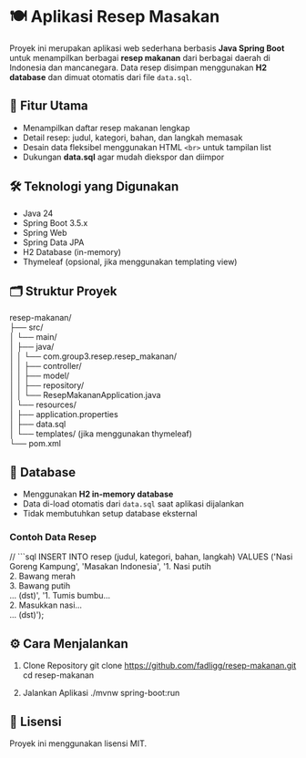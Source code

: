 # 🍽️ Aplikasi Resep Masakan

Proyek ini merupakan aplikasi web sederhana berbasis **Java Spring Boot** untuk menampilkan berbagai **resep makanan** dari berbagai daerah di Indonesia dan mancanegara. Data resep disimpan menggunakan **H2 database** dan dimuat otomatis dari file `data.sql`.

## 🚀 Fitur Utama

- Menampilkan daftar resep makanan lengkap
- Detail resep: judul, kategori, bahan, dan langkah memasak
- Desain data fleksibel menggunakan HTML `<br>` untuk tampilan list
- Dukungan **data.sql** agar mudah diekspor dan diimpor

## 🛠️ Teknologi yang Digunakan

- Java 24
- Spring Boot 3.5.x
- Spring Web
- Spring Data JPA
- H2 Database (in-memory)
- Thymeleaf (opsional, jika menggunakan templating view)

## 🗂️ Struktur Proyek

resep-makanan/ <br>
├── src/ <br>
│ └── main/ <br>
│ ├── java/ <br>
│ │ └── com.group3.resep.resep_makanan/ <br>
│ │ ├── controller/ <br>
│ │ ├── model/ <br> 
│ │ ├── repository/ <br>
│ │ └── ResepMakananApplication.java <br>
│ └── resources/ <br>
│   ├── application.properties <br>
│   ├── data.sql <br>
│   └── templates/ (jika menggunakan thymeleaf) <br>
└── pom.xml 


## 💾 Database

- Menggunakan **H2 in-memory database**
- Data di-load otomatis dari `data.sql` saat aplikasi dijalankan
- Tidak membutuhkan setup database eksternal

### Contoh Data Resep

// ```sql
INSERT INTO resep (judul, kategori, bahan, langkah) VALUES
('Nasi Goreng Kampung', 'Masakan Indonesia', 
'1. Nasi putih<br>2. Bawang merah<br>3. Bawang putih<br>... (dst)', 
'1. Tumis bumbu...<br>2. Masukkan nasi...<br>... (dst)');

## ⚙️ Cara Menjalankan
1. Clone Repository
git clone https://github.com/fadligg/resep-makanan.git
cd resep-makanan

2. Jalankan Aplikasi
./mvnw spring-boot:run

##  📄 Lisensi
Proyek ini menggunakan lisensi MIT.
